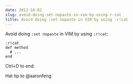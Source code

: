 ```yaml
---
date: 2012-10-02
slug: avoid-doing-set-nopaste-in-vim-by-using-r-cat
title: Avoid doing :set nopaste in VIM by using :r!cat
---
```


Avoid doing `:set nopaste` in VIM by using `:r!cat`:

```vim
:r!cat
def method
  # ...
end
```

Ctrl+D to end.

Hat tip to @aaronfeng
